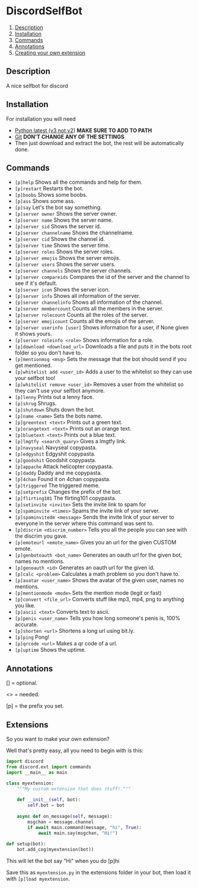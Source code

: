 # DiscordSelfBot
1. [Description](#description)
2. [Installation](#installation)
3. [Commands](#commands)
4. [Annotations](#annotations)
5. [Creating your own extension](#extensions)

## Description
A nice selfbot for discord

## Installation
For installation you will need 
- [Python latest (v3 not v2)](http://python.org/getit/) **MAKE SURE TO ADD TO PATH**
- [Git](http://git-scm.com) **DON'T CHANGE ANY OF THE SETTINGS**
- Then just download and extract the bot, the rest will be automatically done.

## Commands
- `[p]help` Shows all the commands and help for them.
- `[p]restart` Restarts the bot.
- `[p]boobs` Shows some boobs.
- `[p]ass` Shows some ass.
- `[p]say` Let's the bot say something.
- `[p]server owner` Shows the server owner.
- `[p]server name` Shows the server name.
- `[p]server sid` Shows the server id.
- `[p]server channelname` Shows the channelname.
- `[p]server cid` Shows the channel id.
- `[p]server time` Shows the server time.
- `[p]server roles` Shows the server roles.
- `[p]server emojis` Shows the server emojis.
- `[p]server users` Shows the server users.
- `[p]server channels` Shows the server channels.
- `[p]server compareids` Compares the id of the server and the channel to see if it's default.
- `[p]server icon` Shows the server icon.
- `[p]server info` Shows all information of the server.
- `[p]server channelinfo` Shows all information of the channel.
- `[p]server membercount` Counts all the members in the server.
- `[p]server rolecount` Counts all the roles of the server.
- `[p]server emojicount` Counts all the emojis of the server.
- `[p]server userinfo [user]` Shows information for a user, if None given it shows yours.
- `[p]server roleinfo <role>` Shows information for a role.
- `[p]download <download_url>` Downloads a file and puts it in the bots root folder so you don't have to.
- `[p]mentionmsg <msg>` Sets the message that the bot should send if you get mentioned.
- `[p]whitelist add <user_id>` Adds a user to the whitelist so they can use your selfbot too!
- `[p]whitelist remove <user_id>` Removes a user from the whitelist so they can't use your selfbot anymore.
- `[p]lenny` Prints out a lenny face.
- `[p]shrug` Shrugs.
- `[p]shutdown` Shuts down the bot.
- `[p]name <name>` Sets the bots name.
- `[p]greentext <text>` Prints out a green text.
- `[p]orangetext <text>` Prints out an orange text.
- `[p]bluetext <text>` Prints out a blue text.
- `[p]lmgtfy <search_quary>` Gives a lmgtfy link.
- `[p]navyseal` Navyseal copypasta.
- `[p]edgyshit` Edgyshit copypasta.
- `[p]goodshit` Goodshit copypasta.
- `[p]appache` Attack helicopter copypasta.
- `[p]daddy` Daddy and me copypasta.
- `[p]4chan` Found it on 4chan copypasta.
- `[p]triggered` The triggered meme.
- `[p]setprefix` Changes the prefix of the bot.
- `[p]flirting101` The flirting101 copypasta.
- `[p]setinvite <invite>` Sets the invite link to spam for
- `[p]spaminvite <times>` Spams the invite link of your server.
- `[p]spaminvitedm <message>` Sends the invite link of your server to everyone in the server where this command was sent to.
- `[p]discrim <discrim_number>` Tells you all the people you can see with the discrim you gave.
- `[p]emoteurl <emote_name>` Gives you an url for the given CUSTOM emote.
- `[p]genbotoauth <bot_name>` Generates an oauth url for the given bot, names no mentions.
- `[p]genoauth <id>` Generates an oauth url for the given id.
- `[p]calc <problem>` Calculates a math problem so you don't have to.
- `[p]avatar <user_name>` Shows the avatar of the given user, names no mentions.
- `[p]mentionmode <mode>` Sets the mention mode (legit or fast)
- `[p]convert <file_url>` Converts stuff like mp3, mp4, png to anything you like.
- `[p]ascii <text>` Converts text to ascii.
- `[p]penis <user_name>` Tells you how long someone's penis is, 100% accurate.
- `[p]shorten <url>` Shortens a long url using bit.ly.
- `[p]ping` Pong!
- `[p]qrcode <url>` Makes a qr code of a url.
- `[p]uptime` Shows the uptime.

## Annotations
[] = optional.

<> = needed.

[p] = the prefix you set.

## Extensions
So you want to make your own extension?

Well that's pretty easy, all you need to begin with is this:

```py
import discord
from discord.ext import commands
import __main__ as main

class myextension:
    """My custom extension that does stuff!."""
    
    def __init__(self, bot):
        self.bot = bot
        
    async def on_message(self, message):
        msgchan = message.channel
        if await main.command(message, "hi", True):
            await main.say(msgchan, "Hi!")
            
def setup(bot):
    bot.add_cog(myextension(bot))
```
This will let the bot say "Hi" when you do [p]hi

Save this as `myextension.py` in the extensions folder in your bot, then load it with `[p]load myextension`.
